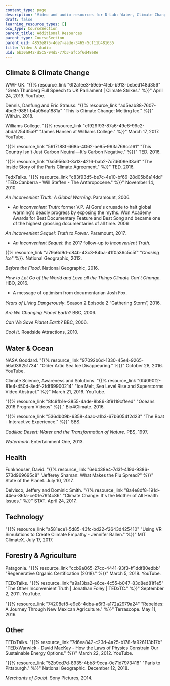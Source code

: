 ```yaml
---
content_type: page
description: 'Video and audio resources for D-Lab: Water, Climate Change, and Health.'
draft: false
learning_resource_types: []
ocw_type: CourseSection
parent_title: Additional Resources
parent_type: CourseSection
parent_uid: 4853e875-4de7-aade-3465-5cf11b481635
title: Video & Audio
uid: 6b30a942-d5c5-94d5-77b3-afcbf6d48e8e
---
```

## Climate & Climate Change

WWF UK. "{{% resource_link "6f2a1ee3-59e5-4feb-b913-bebed148d356" "Greta Thunberg Full Speech to UK Parliament | Climate Strikes." %}}" April 24, 2019. YouTube.

Dennis, Danfung and Eric Strauss. "{{% resource_link "ad5eab88-7607-4bd3-988f-b4a05da1881a" "This is Climate Change: Melting Ice." %}}" With.in. 2018.

Williams College. "{{% resource_link "e1929f93-87a6-49e6-99c2-abda125435a9" "James Hansen at Williams College." %}}" March 17, 2017. YouTube. 

"{{% resource_link "5617188f-668b-4062-ae95-993a769cc161" "This Country Isn't Just Carbon Neutral—It's Carbon Negative." %}}" TED. 2016.

"{{% resource_link "0a5956c0-3a13-4216-bab2-7c7d609e33a6" "The Inside Story of the Paris Climate Agreement." %}}" TED. 2016.

TedxTalks. "{{% resource_link "c83f93d5-be7c-4e10-bf66-28d05b6a14dd" "TEDxCanberra - Will Steffen - The Anthropocene." %}}" November 14, 2010. 

*An Inconvenient Truth: A Global Warning*. Paramount, 2006.

- *An Inconvenient Truth*: former V.P. Al Gore's crusade to halt global warming's deadly progress by exposing the myths. Won Academy Awards for Best Documentary Feature and Best Song and became one of the highest grossing documentaries of all time. 2006

*An Inconvenient Sequel: Truth to Power*. Paramount, 2017.

- *An Inconvenient Sequel*: the 2017 follow-up to *Inconvenient Truth*.

{{% resource_link "a79a6d9d-c84b-43c3-84ba-41f0a36c5c5f" "*Chasing Ice*" %}}. National Geographic, 2012.

*Before the Flood*. National Geographic, 2016.

*How to Let Go of the World and Love all the Things Climate Can’t Change*. HBO, 2016.

- A message of optimism from documentarian Josh Fox.

*Years of Living Dangerously*. Season 2 Episode 2 “Gathering Storm”, 2016.

*Are We Changing Planet Earth?* BBC, 2006.

*Can We Save Planet Earth?* BBC, 2006.

*Cool It*. Roadside Attractions, 2010.

## Water & Ocean

NASA Goddard. "{{% resource_link "97092b6d-1330-45e4-9265-56a039251734" "Older Artic Sea Ice Disappearing." %}}" October 28, 2016. YouTube.

Climate Science, Awareness and Solutions. "{{% resource_link "0f4090f2-81e4-450d-8edf-2fdf69900214" "Ice Melt, Sea Level Rise and Superstorms Video Abstract." %}}" March 21, 2016. YouTube.

"{{% resource_link "8fc9fb1e-3855-4ade-8b86-3f9119cffeed" "Oceans 2016 Program Videos" %}}." Bio4Climate. 2016.

"{{% resource_link "536db09b-6358-4aac-a1b3-67b6054f2d23" "The Boat - Interactive Experience." %}}" SBS. 

*Cadillac Desert: Water and the Transformation of Nature.* PBS, 1997.

*Watermark*. Entertainment One, 2013.

## Health

Funkhouser, David. "{{% resource_link "6eb438e4-7d3f-419d-9386-573d969695c8" "Jefferey Shaman: What Makes the Flu Spread?" %}}" State of the Planet. July 10, 2017.

Delvisco, Jeffery and Dominic Smith. "{{% resource_link "8a4e8df8-191d-44ea-86fa-ce01e79f4c86" "Climate Change: It's the Mother of All Health Issues." %}}" STAT. April 24, 2017.

## Technology

"{{% resource_link "a581ece1-5d85-43fc-bd22-f2643d425410" "Using VR Simulations to Create Climate Empathy - Jennifer Ballen." %}}" MIT ClimateX. July 17, 2017.

## Forestry & Agriculture

Patagonia. "{{% resource_link "ccb9a065-27cc-4441-93f3-ff1ddf80edbb" "Regenerative Organic Certification (2018)." %}}" March 5, 2018. YouTube. 

TEDxTalks. "{{% resource_link "a9a13ba2-e6ce-4c55-b047-83d8ed81f1e5" "The Other Inconvenient Truth | Jonathan Foley | TEDxTC." %}}" September 2, 2011. YouTube. 

"{{% resource_link "74208ef8-e9e8-4dba-a6f3-a172a2979a24" "Rebeldes: A Journey Through New Mexican Agriculture." %}}" Terrascope. May 11, 2016.

## Other

TEDxTalks. "{{% resource_link "7d6ea842-c23d-4a25-b178-fa926113b17b" "TEDxWarwick - David MacKay - How the Laws of Physics Constrain Our Sustainable Energy Options." %}}" March 22, 2012. YouTube. 

"{{% resource_link "52b9cd7d-8935-4bb8-9cca-0e71d7973418" "Paris to Pittsburgh." %}}" National Geographic. December 12, 2018. 

*Merchants of Doubt*. Sony Pictures, 2014.